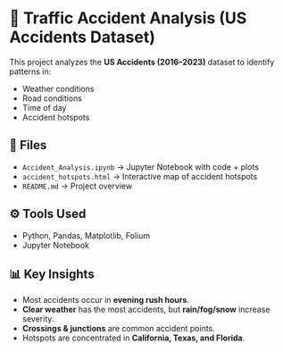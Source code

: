 # 🚦 Traffic Accident Analysis (US Accidents Dataset)

This project analyzes the **US Accidents (2016–2023)** dataset to identify patterns in:
- Weather conditions
- Road conditions
- Time of day
- Accident hotspots

## 📂 Files
- `Accident_Analysis.ipynb` → Jupyter Notebook with code + plots
- `accident_hotspots.html` → Interactive map of accident hotspots
- `README.md` → Project overview

## ⚙️ Tools Used
- Python, Pandas, Matplotlib, Folium
- Jupyter Notebook

## 📊 Key Insights
- Most accidents occur in **evening rush hours**.
- **Clear weather** has the most accidents, but **rain/fog/snow** increase severity.
- **Crossings & junctions** are common accident points.
- Hotspots are concentrated in **California, Texas, and Florida**.
